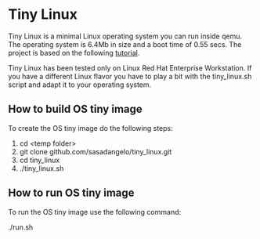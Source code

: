 # Tiny Linux

Tiny Linux is a minimal Linux operating system you can run inside qemu. The operating system is 6.4Mb in size and a boot time of 0.55 secs. The project is based on the following [tutorial](http://mgalgs.github.io/2015/05/16/how-to-build-a-custom-linux-kernel-for-qemu-2015-edition.html).

Tiny Linux has been tested only on Linux Red Hat Enterprise Workstation. If you have a different Linux flavor you have to play a bit with the tiny_linux.sh script and adapt it to your operating system.

## How to build OS tiny image

To create the OS tiny image do the following steps:

1. cd \<temp folder\>
2. git clone github.com/sasadangelo/tiny_linux.git
3. cd tiny_linux
4. ./tiny_linux.sh

## How to run OS tiny image

To run the OS tiny image use the following command:

./run.sh
